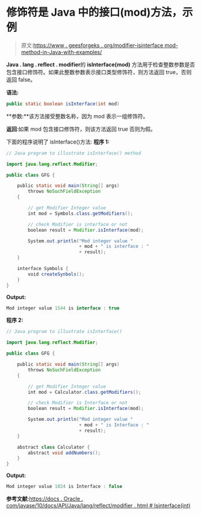 # 修饰符是 Java 中的接口(mod)方法，示例

> 原文:[https://www . geesforgeks . org/modifier-isinterface mod-method-in-Java-with-examples/](https://www.geeksforgeeks.org/modifier-isinterfacemod-method-in-java-with-examples/)

**Java . lang . reflect . modifier**的 **isInterface(mod)** 方法用于检查整数参数是否包含接口修饰符。如果此整数参数表示接口类型修饰符，则方法返回 true，否则返回 false。

**语法:**

```java
public static boolean isInterface(int mod)

```

**参数:**该方法接受整数名称，因为 mod 表示一组修饰符。

**返回**:如果 mod 包含接口修饰符，则该方法返回 true 否则为假。

下面的程序说明了 isInterface()方法:
**程序 1:**

```java
// Java program to illustrate isInterface() method

import java.lang.reflect.Modifier;

public class GFG {

    public static void main(String[] args)
        throws NoSuchFieldException
    {

        // get Modifier Integer value
        int mod = Symbols.class.getModifiers();

        // check Modifier is interface or not
        boolean result = Modifier.isInterface(mod);

        System.out.println("Mod integer value "
                           + mod + " is interface : "
                           + result);
    }

    interface Symbols {
        void createSynbols();
    }
}
```

**Output:**

```java
Mod integer value 1544 is interface : true

```

**程序 2:**

```java
// Java program to illustrate isInterface()

import java.lang.reflect.Modifier;

public class GFG {

    public static void main(String[] args)
        throws NoSuchFieldException
    {

        // get Modifier Integer value
        int mod = Calculator.class.getModifiers();

        // check Modifier is Interface or not
        boolean result = Modifier.isInterface(mod);

        System.out.println("Mod integer value "
                           + mod + " is Interface : "
                           + result);
    }

    abstract class Calculator {
        abstract void addNumbers();
    }
}
```

**Output:**

```java
Mod integer value 1024 is Interface : false

```

**参考文献:**[https://docs . Oracle . com/javase/10/docs/API/Java/lang/reflect/modifier . html # Isinterface(int)](https://docs.oracle.com/javase/10/docs/api/java/lang/reflect/Modifier.html#isInterface(int))